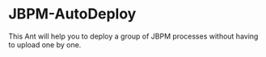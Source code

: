 JBPM-AutoDeploy
===============

This Ant will help you to deploy a group of JBPM processes without having to upload one by one.